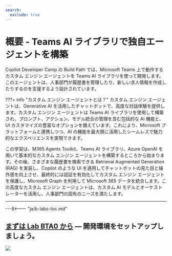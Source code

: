 ```yaml
---
search:
  exclude: true
---
```

# 概要 - Teams AI ライブラリで独自エージェントを構築

Copilot Developer Camp の Build Path では、Microsoft Teams 上で動作するカスタム エンジン エージェントを Teams AI ライブラリを使って開発します。このエージェントは、人事部門が履歴書を管理したり、新しい求人情報を作成したりするのを支援するよう設計されています。

???+ info "カスタム エンジン エージェントとは？"
    カスタム エンジン エージェントは、Generative AI を活用したチャットボットで、高度な対話体験を提供します。カスタム エンジン エージェントは Teams AI ライブラリを使用して構築され、プロンプト、アクション、モデル統合の管理を含む包括的な AI 機能と、UI カスタマイズの豊富なオプションを備えています。これにより、Microsoft プラットフォームと連携しつつ、AI の機能を最大限に活用したシームレスで魅力的なエクスペリエンスを実現できます。

この学習は、M365 Agents Toolkit、Teams AI ライブラリ、Azure OpenAI を用いて基本的なカスタム エンジン エージェントを構築するところから始まります。その後、さまざまな履歴書を検索できる Retrieval Augmented Generation (RAG) を実装し、Copilot のような UI を適用してチャットボットの見た目と操作感を向上させ、最終的には認証を有効化してカスタム エンジン エージェントを保護し、Microsoft Graph を利用して Microsoft 365 データを統合します。この高度なカスタム エンジン エージェントは、カスタム AI モデルとオーケストレーターを活用し、人事部門の固有のニーズを満たします。

<hr />

---8<--- "ja/b-labs-toc.md"
  
## <a href="./00-prerequisites">まずは Lab BTA0 から</a> — 開発環境をセットアップしましょう。

<img src="https://m365-visitor-stats.azurewebsites.net/copilot-camp/custom-engine/teams-ai/index" />